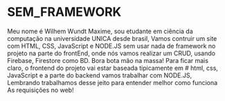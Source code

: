 # SEM_FRAMEWORK
 Meu nome é Wilhem Wundt Maxime, sou etudante em ciência da computação na universidade UNICA desde brasil, Vamos contruir um site com HTML, CSS, JavaScript e NODE.JS sem usar nada de framework no projeto na parte do frontEnd, onde nós vamos realizar um CRUD, usando Firebase, Firestore como BD. Bora bota mão na massa!
 Para ficar mais claro, o frontend do projeto vai estar baseada tipicamente em # html, css, JavaScript e a parte do backend vamos trabalhar com NODE.JS, Lembrando trabalhamos desse jeito para entender melhor como funciona As requisições no web!
